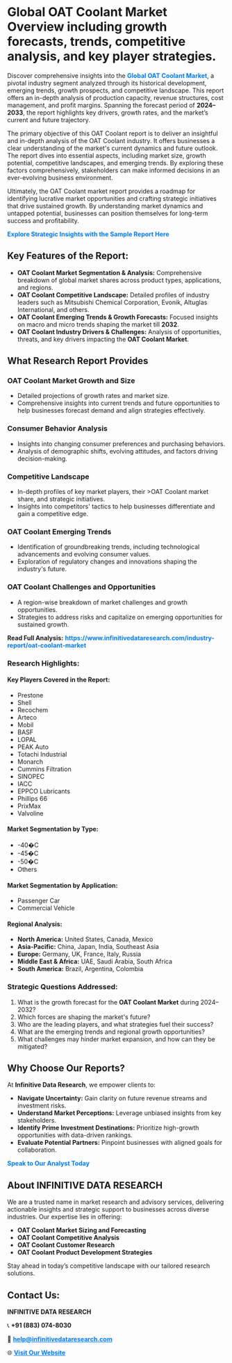 <h1>Global OAT Coolant Market Overview including growth forecasts, trends, competitive analysis, and key player strategies.</h1>
<p>
Discover comprehensive insights into the 
<a href="https://www.infinitivedataresearch.com/industry-report/oat-coolant-market" rel="dofollow" style="color: #007BFF; text-decoration: none;"><strong>Global OAT Coolant Market</strong></a>, a pivotal industry segment analyzed through its historical development, emerging trends, growth prospects, and competitive landscape. This report offers an in-depth analysis of production capacity, revenue structures, cost management, and profit margins. Spanning the forecast period of <strong>2024–2033</strong>, the report highlights key drivers, growth rates, and the market’s current and future trajectory.
</p>
<p>
The primary objective of this OAT Coolant report is to deliver an insightful and in-depth analysis of the OAT Coolant industry. It offers businesses a clear understanding of the market's current dynamics and future outlook. The report dives into essential aspects, including market size, growth potential, competitive landscapes, and emerging trends. By exploring these factors comprehensively, stakeholders can make informed decisions in an ever-evolving business environment.
</p>
<p>
Ultimately, the OAT Coolant market report provides a roadmap for identifying lucrative market opportunities and crafting strategic initiatives that drive sustained growth. By understanding market dynamics and untapped potential, businesses can position themselves for long-term success and profitability.
</p>
<p>
<a href="https://www.infinitivedataresearch.com/request-sample/reportId=105338" style="color: #007BFF; text-decoration: none;"><strong>Explore Strategic Insights with the Sample Report Here</strong></a>
</p>

<h2>Key Features of the Report:</h2>
<ul>
<li><strong>OAT Coolant Market Segmentation & Analysis:</strong> Comprehensive breakdown of global market shares across product types, applications, and regions.</li>
<li><strong>OAT Coolant Competitive Landscape:</strong> Detailed profiles of industry leaders such as Mitsubishi Chemical Corporation, Evonik, Altuglas International, and others.</li>
<li><strong>OAT Coolant Emerging Trends & Growth Forecasts:</strong> Focused insights on macro and micro trends shaping the market till <strong>2032</strong>.</li>
<li><strong>OAT Coolant Industry Drivers & Challenges:</strong> Analysis of opportunities, threats, and key drivers impacting the <strong>OAT Coolant Market</strong>.</li>
</ul>

<h2>What Research Report Provides</h2>
<h3>OAT Coolant Market Growth and Size</h3>
<ul>
<li>Detailed projections of growth rates and market size.</li>
<li>Comprehensive insights into current trends and future opportunities to help businesses forecast demand and align strategies effectively.</li>
</ul>

<h3>Consumer Behavior Analysis</h3>
<ul>
<li>Insights into changing consumer preferences and purchasing behaviors.</li>
<li>Analysis of demographic shifts, evolving attitudes, and factors driving decision-making.</li>
</ul>

<h3>Competitive Landscape</h3>
<ul>
<li>In-depth profiles of key market players, their >OAT Coolant market share, and strategic initiatives.</li>
<li>Insights into competitors' tactics to help businesses differentiate and gain a competitive edge.</li>
</ul>

<h3>OAT Coolant Emerging Trends</h3>
<ul>
<li>Identification of groundbreaking trends, including technological advancements and evolving consumer values.</li>
<li>Exploration of regulatory changes and innovations shaping the industry's future.</li>
</ul>

<h3>OAT Coolant Challenges and Opportunities</h3>
<ul>
<li>A region-wise breakdown of market challenges and growth opportunities.</li>
<li>Strategies to address risks and capitalize on emerging opportunities for sustained growth.</li>
</ul>
<p><strong>Read Full Analysis:</strong> <a href="https://www.infinitivedataresearch.com/industry-report/oat-coolant-market" rel="dofollow" style="color: #007BFF; text-decoration: none;"><strong>https://www.infinitivedataresearch.com/industry-report/oat-coolant-market</strong></a></p>
<h3>Research Highlights:</h3>
<h4>Key Players Covered in the Report:</h4>
<ul><li>Prestone</li><li>Shell</li><li>Recochem</li><li>Arteco</li><li>Mobil</li><li>BASF</li><li>LOPAL</li><li>PEAK Auto</li><li>Totachi Industrial</li><li>Monarch</li><li>Cummins Filtration</li><li>SINOPEC</li><li>IACC</li><li>EPPCO Lubricants</li><li>Phillips 66</li><li>PrixMax</li><li>Valvoline</li></ul>
<h4>Market Segmentation by Type:</h4>
<ul><li>-40�C</li><li>-45�C</li><li>-50�C</li><li>Others</li></ul>
<h4>Market Segmentation by Application:</h4>
<ul><li>Passenger Car</li><li>Commercial Vehicle</li></ul>

<h4>Regional Analysis:</h4>
<ul>
<li><strong>North America:</strong> United States, Canada, Mexico</li>
<li><strong>Asia-Pacific:</strong> China, Japan, India, Southeast Asia</li>
<li><strong>Europe:</strong> Germany, UK, France, Italy, Russia</li>
<li><strong>Middle East & Africa:</strong> UAE, Saudi Arabia, South Africa</li>
<li><strong>South America:</strong> Brazil, Argentina, Colombia</li>
</ul>

<h3>Strategic Questions Addressed:</h3>
<ol>
<li>What is the growth forecast for the <strong>OAT Coolant Market</strong> during 2024–2032?</li>
<li>Which forces are shaping the market's future?</li>
<li>Who are the leading players, and what strategies fuel their success?</li>
<li>What are the emerging trends and regional growth opportunities?</li>
<li>What challenges may hinder market expansion, and how can they be mitigated?</li>
</ol>

<h2>Why Choose Our Reports?</h2>
<p>At <strong>Infinitive Data Research</strong>, we empower clients to:</p>
<ul>
<li><strong>Navigate Uncertainty:</strong> Gain clarity on future revenue streams and investment risks.</li>
<li><strong>Understand Market Perceptions:</strong> Leverage unbiased insights from key stakeholders.</li>
<li><strong>Identify Prime Investment Destinations:</strong> Prioritize high-growth opportunities with data-driven rankings.</li>
<li><strong>Evaluate Potential Partners:</strong> Pinpoint businesses with aligned goals for collaboration.</li>
</ul>
<p><a href="https://www.infinitivedataresearch.com/industry-report/oat-coolant-market" rel="dofollow" style="color: #007BFF; text-decoration: none;"><strong>Speak to Our Analyst Today</strong></a></p>

<h2>About INFINITIVE DATA RESEARCH</h2>
<p>We are a trusted name in market research and advisory services, delivering actionable insights and strategic support to businesses across diverse industries. Our expertise lies in offering:</p>
<ul>
<li><strong>OAT Coolant Market Sizing and Forecasting</strong></li>
<li><strong>OAT Coolant Competitive Analysis</strong></li>
<li><strong>OAT Coolant Customer Research</strong></li>
<li><strong>OAT Coolant Product Development Strategies</strong></li>
</ul>
<p>Stay ahead in today’s competitive landscape with our tailored research solutions.</p>

<h2>Contact Us:</h2>
<p><strong>INFINITIVE DATA RESEARCH</strong></p>
<p>📞 <strong>+91 (883) 074-8030</strong></p>
<p>📧 <strong><a href="mailto:help@infinitivedataresearch.com" style="color: #007BFF;">help@infinitivedataresearch.com</a></strong></p>
<p>🌐 <strong><a href="https://www.infinitivedataresearch.com" rel="dofollow" style="color: #007BFF;">Visit Our Website</a></strong></p>